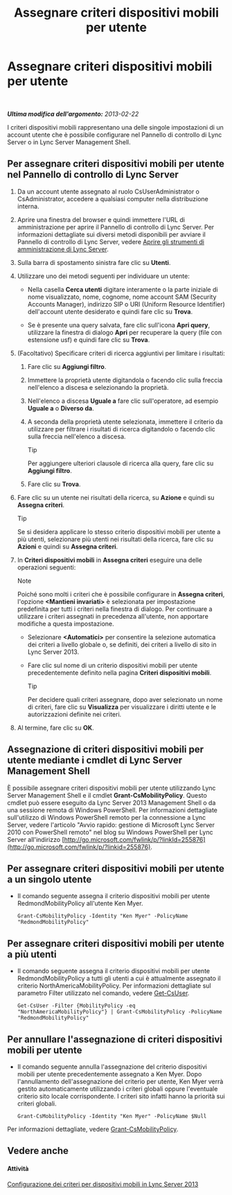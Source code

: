 ﻿---
title: Assegnare criteri dispositivi mobili per utente
TOCTitle: Assegnare criteri dispositivi mobili per utente
ms:assetid: d8bf997f-4bc7-48d3-973b-323505f55e9d
ms:mtpsurl: https://technet.microsoft.com/it-it/library/JJ721902(v=OCS.15)
ms:contentKeyID: 49887779
ms.date: 08/24/2015
mtps_version: v=OCS.15
ms.translationtype: HT
---

# Assegnare criteri dispositivi mobili per utente

 

_**Ultima modifica dell'argomento:** 2013-02-22_

I criteri dispositivi mobili rappresentano una delle singole impostazioni di un account utente che è possibile configurare nel Pannello di controllo di Lync Server o in Lync Server Management Shell.

## Per assegnare criteri dispositivi mobili per utente nel Pannello di controllo di Lync Server

1.  Da un account utente assegnato al ruolo CsUserAdministrator o CsAdministrator, accedere a qualsiasi computer nella distribuzione interna.

2.  Aprire una finestra del browser e quindi immettere l'URL di amministrazione per aprire il Pannello di controllo di Lync Server. Per informazioni dettagliate sui diversi metodi disponibili per avviare il Pannello di controllo di Lync Server, vedere [Aprire gli strumenti di amministrazione di Lync Server](lync-server-2013-open-lync-server-administrative-tools.md).

3.  Sulla barra di spostamento sinistra fare clic su **Utenti**.

4.  Utilizzare uno dei metodi seguenti per individuare un utente:
    
      - Nella casella **Cerca utenti** digitare interamente o la parte iniziale di nome visualizzato, nome, cognome, nome account SAM (Security Accounts Manager), indirizzo SIP o URI (Uniform Resource Identifier) dell'account utente desiderato e quindi fare clic su **Trova**.
    
      - Se è presente una query salvata, fare clic sull'icona **Apri query**, utilizzare la finestra di dialogo **Apri** per recuperare la query (file con estensione usf) e quindi fare clic su **Trova**.

5.  (Facoltativo) Specificare criteri di ricerca aggiuntivi per limitare i risultati:
    
    1.  Fare clic su **Aggiungi filtro**.
    
    2.  Immettere la proprietà utente digitandola o facendo clic sulla freccia nell'elenco a discesa e selezionando la proprietà.
    
    3.  Nell'elenco a discesa **Uguale a** fare clic sull'operatore, ad esempio **Uguale a** o **Diverso da**.
    
    4.  A seconda della proprietà utente selezionata, immettere il criterio da utilizzare per filtrare i risultati di ricerca digitandolo o facendo clic sulla freccia nell'elenco a discesa.
        
        > [!tip]  
        > Per aggiungere ulteriori clausole di ricerca alla query, fare clic su <strong>Aggiungi filtro</strong>.    
    5.  Fare clic su **Trova**.

6.  Fare clic su un utente nei risultati della ricerca, su **Azione** e quindi su **Assegna criteri**.
    
    > [!tip]  
    > Se si desidera applicare lo stesso criterio dispositivi mobili per utente a più utenti, selezionare più utenti nei risultati della ricerca, fare clic su <strong>Azioni</strong> e quindi su <strong>Assegna criteri</strong>.

7.  In **Criteri dispositivi mobili** in **Assegna criteri** eseguire una delle operazioni seguenti:
    

    > [!NOTE]
    > Poiché sono molti i criteri che è possibile configurare in <STRONG>Assegna criteri</STRONG>, l'opzione <STRONG>&lt;Mantieni invariati&gt;</STRONG> è selezionata per impostazione predefinita per tutti i criteri nella finestra di dialogo. Per continuare a utilizzare i criteri assegnati in precedenza all'utente, non apportare modifiche a questa impostazione.

    
      - Selezionare **\<Automatici\>** per consentire la selezione automatica dei criteri a livello globale o, se definiti, dei criteri a livello di sito in Lync Server 2013.
    
      - Fare clic sul nome di un criterio dispositivi mobili per utente precedentemente definito nella pagina **Criteri dispositivi mobili**.
        
        > [!tip]  
        > Per decidere quali criteri assegnare, dopo aver selezionato un nome di criteri, fare clic su <strong>Visualizza</strong> per visualizzare i diritti utente e le autorizzazioni definite nei criteri.

8.  Al termine, fare clic su **OK**.

## Assegnazione di criteri dispositivi mobili per utente mediante i cmdlet di Lync Server Management Shell

È possibile assegnare criteri dispositivi mobili per utente utilizzando Lync Server Management Shell e il cmdlet **Grant-CsMobilityPolicy**. Questo cmdlet può essere eseguito da Lync Server 2013 Management Shell o da una sessione remota di Windows PowerShell. Per informazioni dettagliate sull'utilizzo di Windows PowerShell remoto per la connessione a Lync Server, vedere l'articolo "Avvio rapido: gestione di Microsoft Lync Server 2010 con PowerShell remoto" nel blog su Windows PowerShell per Lync Server all'indirizzo [http://go.microsoft.com/fwlink/p/?linkId=255876](http://go.microsoft.com/fwlink/p/?linkid=255876).

## Per assegnare criteri dispositivi mobili per utente a un singolo utente

  - Il comando seguente assegna il criterio dispositivi mobili per utente RedmondMobilityPolicy all'utente Ken Myer.
    
        Grant-CsMobilityPolicy -Identity "Ken Myer" -PolicyName "RedmondMobilityPolicy"

## Per assegnare criteri dispositivi mobili per utente a più utenti

  - Il comando seguente assegna il criterio dispositivi mobili per utente RedmondMobilityPolicy a tutti gli utenti a cui è attualmente assegnato il criterio NorthAmericaMobilityPolicy. Per informazioni dettagliate sul parametro Filter utilizzato nel comando, vedere [Get-CsUser](https://docs.microsoft.com/en-us/powershell/module/skype/Get-CsUser).
    
        Get-CsUser -Filter {MobilityPolicy -eq "NorthAmericaMobilityPolicy"} | Grant-CsMobilityPolicy -PolicyName "RedmondMobilityPolicy"

## Per annullare l'assegnazione di criteri dispositivi mobili per utente

  - Il comando seguente annulla l'assegnazione del criterio dispositivi mobili per utente precedentemente assegnato a Ken Myer. Dopo l'annullamento dell'assegnazione del criterio per utente, Ken Myer verrà gestito automaticamente utilizzando i criteri globali oppure l'eventuale criterio sito locale corrispondente. I criteri sito infatti hanno la priorità sui criteri globali.
    
        Grant-CsMobilityPolicy -Identity "Ken Myer" -PolicyName $Null

Per informazioni dettagliate, vedere [Grant-CsMobilityPolicy](https://docs.microsoft.com/en-us/powershell/module/skype/Grant-CsMobilityPolicy).

## Vedere anche

#### Attività

[Configurazione dei criteri per dispositivi mobili in Lync Server 2013](lync-server-2013-configuring-mobility-policy.md)

